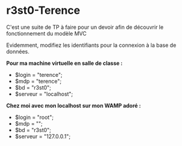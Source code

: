 # r3st0-Terence
C'est une suite de TP à faire pour un devoir afin de découvrir le fonctionnement du modèle MVC

Evidemment, modifiez les identifiants pour la connexion à la base de données. 

**Pour ma machine virtuelle en salle de classe :**
- $login = "terence";
- $mdp = "terence";
- $bd = "r3st0";
- $serveur = "localhost"; 

**Chez moi avec mon localhost sur mon WAMP adoré :**
- $login = "root";
- $mdp = "";
- $bd = "r3st0";
- $serveur = "127.0.0.1";